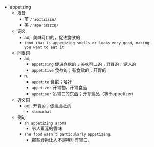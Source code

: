 - appetizing
  - 发音
    - 英 `/'æpɪtaɪzɪŋ/`
    - 美 `/'æpə'taɪzɪŋ/`
  - 词义
    - adj. 美味可口的，促进食欲的
    - `food that is appetizing smells or looks very good, making you want to eat it`
  - 同根词
    - adj.
      - `appetising` 促进食欲的；美味可口的；开胃的，诱人的
      - `appetitive` 食欲的；有食欲的；开胃的
    - n.
      - `appetite` 食欲；嗜好
      - `appetizer` 开胃物，开胃食品
      - `appetiser` 吊胃口的东西；开胃食品（等于appetizer）
  - 近义词
    - adj. 开胃的；促进食欲的
      - `stomachal`
  - 例句
    - `an appetizing aroma`
      - 令人垂涎的香味
    - `The food wasn’t particularly appetizing.`
      - 那些食物让人不是特别有胃口。


